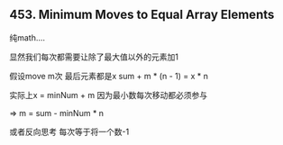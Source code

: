 ## 453. Minimum Moves to Equal Array Elements

纯math....

显然我们每次都需要让除了最大值以外的元素加1

假设move m次 最后元素都是x
sum + m * (n - 1) = x * n

实际上x = minNum + m 
因为最小数每次移动都必须参与

=> m = sum - minNum * n

或者反向思考 每次等于将一个数-1